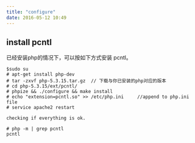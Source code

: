 ```yaml
---
title: "configure"
date: 2016-05-12 10:49
---
```


## install pcntl

已经安装php的情况下，可以按如下方式安装 pcntl。

```
$sudo su
# apt-get install php-dev  
# tar -zxvf php-5.3.15.tar.gz  // 下载与你已安装的php对应的版本
# cd php-5.3.15/ext/pcntl/
# phpize && ./configure && make install
# echo "extension=pcntl.so" >> /etc/php.ini     //append to php.ini file
# service apache2 restart

checking if everything is ok.

# php -m | grep pcntl
pcntl
```